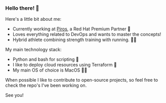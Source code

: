 ### Hello there! 🏃

Here's a little bit about me:
* Currently working at [Piros](https://www.piros.be), a Red Hat Premium Partner 🔴
* Loves everything related to DevOps and wants to master the concepts!
* Hybrid athlete combining strength training with running. 🏋️‍♂️

My main technology stack:
* Python and bash for scripting 🐍
* I like to deploy cloud resources using Terraform 🚀
* My main OS of choice is MacOS 👨‍💻

When possible I like to contribute to open-source projects, so feel free to check the repo's I've been working on.

See you!
